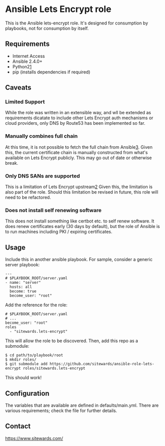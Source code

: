 # Ansible Lets Encrypt role

This is the Ansible lets-encrypt role. It's designed for consumption by playbooks, not for consumption by
itself.

## Requirements

- Internet Access
- Ansible 2.4.0+
- Python2[1](https://github.com/ansible/ansible/issues/30690)
- pip (installs dependencies if required)

## Caveats

### Limited Support

While the role was written in an extensible way, and wll be extended as requirements dicatate to include other
Lets Encrypt auth mechanisms or cloud providers, only DNS by Route53 has been implemented so far.

### Manually combines full chain

At this time, it is not possible to fetch the full chain from Ansible[3](https://github.com/ansible/ansible/pull/22074).
Given this, the current certificate chain is manually constructed from what's available on Lets Encrypt publicly.
This may go out of date or otherwise break.

### Only DNS SANs are supported

This is a limitation of Lets Encrypt upstream[2](https://community.letsencrypt.org/t/register-ip-as-san-for-my-domain/12703)
Given this, the limitation is also part of the role. Should this limitation be revised in future, this role will need
to be refactored.

### Does not install self renewing software

This does not install something like certbot etc. to self renew software. It does renew certificates early (30 days by
default), but the role of Ansible is to run machines including PKI / expiring certificates.

## Usage

Include this in another ansible playbook. For sample, consider a generic server playbook:

```
---
# $PLAYBOOK_ROOT/server.yaml
- name: "server"
  hosts: all
  become: true
  become_user: "root"
```

Add the reference for the role:

```
# $PLAYBOOK_ROOT/server.yaml
# ...
become_user: "root"
roles
  - "sitewards.lets-encrypt"
```

This will allow the role to be discovered. Then, add this repo as a submodule:

```
$ cd path/to/playbook/root
$ mkdir roles/
$ git submodule add https://github.com/sitewards/ansible-role-lets-encrypt roles/sitewards.lets-encrypt
```

This should work!

## Configuration

The variables that are available are defined in defaults/main.yml. There are various requirements; check the file for
further details.

## Contact

https://www.sitewards.com/